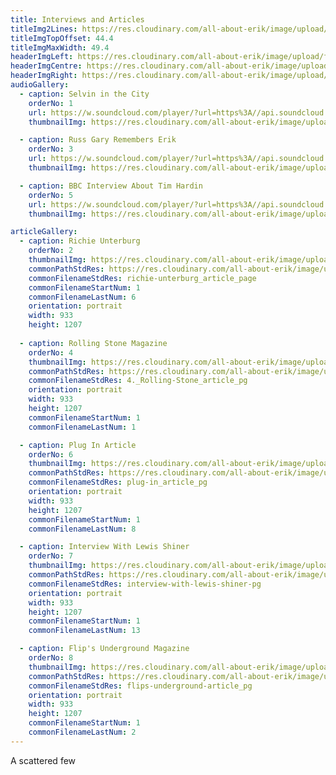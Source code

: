 ```yaml
---
title: Interviews and Articles
titleImg2Lines: https://res.cloudinary.com/all-about-erik/image/upload/f_auto/v1594673320/Archives/23.%20Interviews%20and%20Articles/interviews.png
titleImgTopOffset: 44.4
titleImgMaxWidth: 49.4
headerImgLeft: https://res.cloudinary.com/all-about-erik/image/upload/f_auto/v1594673281/Archives/23.%20Interviews%20and%20Articles/header-images/interviews-and-articles_header-img1_left.jpg
headerImgCentre: https://res.cloudinary.com/all-about-erik/image/upload/f_auto/v1594673282/Archives/23.%20Interviews%20and%20Articles/header-images/interviews-and-articles_header-img2_center.jpg
headerImgRight: https://res.cloudinary.com/all-about-erik/image/upload/f_auto/v1594673281/Archives/23.%20Interviews%20and%20Articles/header-images/interviews-and-articles_header-img3_right.jpg
audioGallery:
  - caption: Selvin in the City
    orderNo: 1
    url: https://w.soundcloud.com/player/?url=https%3A//api.soundcloud.com/playlists/1078676299&color=%23ff5500&auto_play=false&hide_related=true&show_comments=false&show_user=true&show_reposts=false&show_teaser=false&visual=true
    thumbnailImg: https://res.cloudinary.com/all-about-erik/image/upload/f_auto/v1594674468/Archives/23.%20Interviews%20and%20Articles/thumbnail-images/1_Selvin-In-The-City_icon.jpg

  - caption: Russ Gary Remembers Erik
    orderNo: 3
    url: https://w.soundcloud.com/player/?url=https%3A//api.soundcloud.com/tracks/861461554&color=%23ff5500&auto_play=false&hide_related=true&show_comments=false&show_user=true&show_reposts=false&show_teaser=false&visual=true      
    thumbnailImg: https://res.cloudinary.com/all-about-erik/image/upload/f_auto/v1594674468/Archives/23.%20Interviews%20and%20Articles/thumbnail-images/3_Russ-Gary-Remembers-Erik_icon.jpg

  - caption: BBC Interview About Tim Hardin
    orderNo: 5
    url: https://w.soundcloud.com/player/?url=https%3A//api.soundcloud.com/playlists/1078663525%3Fsecret_token%3Ds-JT668ljRoOR&color=%23ff5500&auto_play=false&hide_related=true&show_comments=false&show_user=true&show_reposts=false&show_teaser=false&visual=true      
    thumbnailImg: https://res.cloudinary.com/all-about-erik/image/upload/f_auto/v1594674468/Archives/23.%20Interviews%20and%20Articles/thumbnail-images/5_BBC-Interview_icon.jpg

articleGallery:
  - caption: Richie Unterburg
    orderNo: 2
    thumbnailImg: https://res.cloudinary.com/all-about-erik/image/upload/f_auto/v1594674468/Archives/23.%20Interviews%20and%20Articles/thumbnail-images/2_Richie-Unterberger-Interview_icon.jpg
    commonPathStdRes: https://res.cloudinary.com/all-about-erik/image/upload/f_auto/v1594765486/Archives/23.%20Interviews%20and%20Articles/2.%20Richie%20Unterburg%20article/
    commonFilenameStdRes: richie-unterburg_article_page
    commonFilenameStartNum: 1
    commonFilenameLastNum: 6
    orientation: portrait
    width: 933
    height: 1207
    
  - caption: Rolling Stone Magazine
    orderNo: 4
    thumbnailImg: https://res.cloudinary.com/all-about-erik/image/upload/f_auto/v1594855160/Archives/23.%20Interviews%20and%20Articles/thumbnail-images/4-Rolling-Stone-Magazine_icon.png
    commonPathStdRes: https://res.cloudinary.com/all-about-erik/image/upload/v1594771431/Archives/23.%20Interviews%20and%20Articles/
    commonFilenameStdRes: 4._Rolling-Stone_article_pg
    orientation: portrait
    width: 933
    height: 1207
    commonFilenameStartNum: 1
    commonFilenameLastNum: 1

  - caption: Plug In Article
    orderNo: 6
    thumbnailImg: https://res.cloudinary.com/all-about-erik/image/upload/f_auto/v1594674468/Archives/23.%20Interviews%20and%20Articles/thumbnail-images/6_Plug-In-Article_icon.jpg
    commonPathStdRes: https://res.cloudinary.com/all-about-erik/image/upload/f_auto/v1594770476/Archives/23.%20Interviews%20and%20Articles/6.%20Plug%20In%20Article/
    commonFilenameStdRes: plug-in_article_pg
    orientation: portrait
    width: 933
    height: 1207
    commonFilenameStartNum: 1
    commonFilenameLastNum: 8

  - caption: Interview With Lewis Shiner
    orderNo: 7
    thumbnailImg: https://res.cloudinary.com/all-about-erik/image/upload/f_auto/v1594674469/Archives/23.%20Interviews%20and%20Articles/thumbnail-images/7_Interview-with-Lewis-Shiner_icon.jpg
    commonPathStdRes: https://res.cloudinary.com/all-about-erik/image/upload/f_auto/v1594770471/Archives/23.%20Interviews%20and%20Articles/7.%20Interview%20With%20Lewis%20Shiner/
    commonFilenameStdRes: interview-with-lewis-shiner-pg
    orientation: portrait
    width: 933
    height: 1207
    commonFilenameStartNum: 1
    commonFilenameLastNum: 13

  - caption: Flip's Underground Magazine
    orderNo: 8
    thumbnailImg: https://res.cloudinary.com/all-about-erik/image/upload/f_auto/v1594674469/Archives/23.%20Interviews%20and%20Articles/thumbnail-images/8_Flips-underground_icon.jpg
    commonPathStdRes: https://res.cloudinary.com/all-about-erik/image/upload/f_auto/v1594770477/Archives/23.%20Interviews%20and%20Articles/8.%20Flips%20Underground%20Magazine%20Article/
    commonFilenameStdRes: flips-underground-article_pg
    orientation: portrait
    width: 933
    height: 1207
    commonFilenameStartNum: 1
    commonFilenameLastNum: 2
---
```

A scattered few
